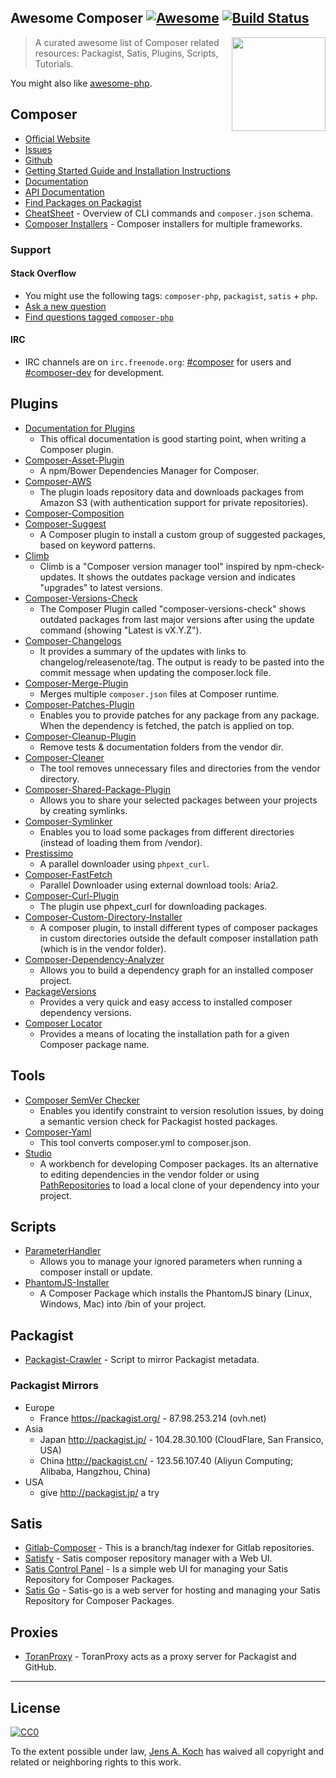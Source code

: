 ## Awesome Composer [![Awesome](https://cdn.rawgit.com/sindresorhus/awesome/d7305f38d29fed78fa85652e3a63e154dd8e8829/media/badge.svg)](https://github.com/sindresorhus/awesome) [![Build Status](https://api.travis-ci.org/jakoch/awesome-composer.svg?branch=master)](https://travis-ci.org/jakoch/awesome-composer)

[<img src="https://raw.githubusercontent.com/jakoch/awesome-composer/master/logo-composer-transparent.png" align="right" width="150">](https://getcomposer.org/)

> A curated awesome list of Composer related resources: Packagist, Satis, Plugins, Scripts, Tutorials.

You might also like [awesome-php](https://github.com/ziadoz/awesome-php).

## Composer

- [Official Website](https://getcomposer.org/)
- [Issues](https://github.com/composer/composer/issues)
- [Github](https://github.com/composer/composer)
- [Getting Started Guide and Installation Instructions](https://getcomposer.org/doc/00-intro.md)
- [Documentation](https://getcomposer.org/doc/)
- [API Documentation](https://getcomposer.org/apidoc/master/index.html)
- [Find Packages on Packagist](https://packagist.org/)
- [CheatSheet](http://composer.json.jolicode.com/) - Overview of CLI commands and `composer.json` schema.
- [Composer Installers](https://github.com/composer/installers) - Composer installers for multiple frameworks.

### Support

#### Stack Overflow

- You might use the following tags: `composer-php`, `packagist`, `satis` + `php`.
- [Ask a new question](http://stackoverflow.com/questions/ask?tags=composer-php+php)
- [Find questions tagged `composer-php`](http://stackoverflow.com/questions/tagged/composer-php)

#### IRC

- IRC channels are on `irc.freenode.org`: [#composer](https://webchat.freenode.net/?channels=composer) for users and [#composer-dev](https://webchat.freenode.net/?channels=composer-dev) for development.

## Plugins

- [Documentation for Plugins](https://getcomposer.org/doc/articles/plugins.md)
  - This offical documentation is good starting point, when writing a Composer plugin.
- [Composer-Asset-Plugin](https://github.com/francoispluchino/composer-asset-plugin)
  - A npm/Bower Dependencies Manager for Composer.
- [Composer-AWS](https://github.com/naderman/composer-aws)
  - The plugin loads repository data and downloads packages from Amazon S3 (with authentication support for private repositories).
- [Composer-Composition](https://github.com/bamarni/composition)
- [Composer-Suggest](https://github.com/nfreear/composer-suggest)
  - A Composer plugin to install a custom group of suggested packages, based on keyword patterns.
- [Climb](https://github.com/deprecat/climb)
  -  Climb is a "Composer version manager tool" inspired by npm-check-updates. It shows the outdates package version and indicates "upgrades" to latest versions.
- [Composer-Versions-Check](https://github.com/Soullivaneuh/composer-versions-check)
  - The Composer Plugin called "composer-versions-check" shows outdated packages from last major versions after using the update command (showing "Latest is vX.Y.Z").
- [Composer-Changelogs](https://github.com/pyrech/composer-changelogs)
  - It provides a summary of the updates with links to changelog/releasenote/tag. The output is ready to be pasted into the commit message when updating the composer.lock file.
- [Composer-Merge-Plugin](https://github.com/wikimedia/composer-merge-plugin)
  - Merges multiple `composer.json` files at Composer runtime.
- [Composer-Patches-Plugin](https://github.com/netresearch/composer-patches-plugin)
  - Enables you to provide patches for any package from any package. When the dependency is fetched, the patch is applied on top.
- [Composer-Cleanup-Plugin](https://github.com/barryvdh/composer-cleanup-plugin)
  - Remove tests & documentation folders from the vendor dir.
- [Composer-Cleaner](https://github.com/dg/composer-cleaner)
  - The tool removes unnecessary files and directories from the vendor directory.
- [Composer-Shared-Package-Plugin](https://github.com/Letudiant/composer-shared-package-plugin)
  - Allows you to share your selected packages between your projects by creating symlinks.
- [Composer-Symlinker](https://github.com/dg/composer-symlinker)
  - Enables you to load some packages from different directories (instead of loading them from /vendor).
- [Prestissimo](https://github.com/hirak/prestissimo)
  - A parallel downloader using `phpext_curl`.
- [Composer-FastFetch](https://github.com/jakoch/composer-fastfetch)
  - Parallel Downloader using external download tools: Aria2.
- [Composer-Curl-Plugin](https://github.com/ngyuki/composer-curl-plugin)
  - The plugin use phpext_curl for downloading packages.
- [Composer-Custom-Directory-Installer](https://github.com/mnsami/composer-custom-directory-installer)
  - A composer plugin, to install different types of composer packages in custom directories outside the default composer installation path (which is in the vendor folder).
- [Composer-Dependency-Analyzer](https://packagist.org/packages/jms/composer-deps-analyzer)
  - Allows you to build a dependency graph for an installed composer project.
- [PackageVersions](https://github.com/Ocramius/PackageVersions)
  - Provides a very quick and easy access to installed composer dependency versions.
- [Composer Locator](https://github.com/mindplay-dk/composer-locator)
  - Provides a means of locating the installation path for a given Composer package name.  

## Tools

- [Composer SemVer Checker](https://semver.mwl.be)
  - Enables you identify constraint to version resolution issues, by doing a semantic version check for Packagist hosted packages.
- [Composer-Yaml](https://github.com/igorw/composer-yaml)
  - This tool converts composer.yml to composer.json.
- [Studio](https://github.com/franzliedke/studio)
  - A workbench for developing Composer packages. Its an alternative to editing dependencies in the vendor folder or using [PathRepositories](https://getcomposer.org/doc/05-repositories.md#path) to load a local clone of your dependency into your project.

## Scripts

- [ParameterHandler](https://github.com/Incenteev/ParameterHandler)
  - Allows you to manage your ignored parameters when running a composer install or update.
- [PhantomJS-Installer](https://github.com/jakoch/phantomjs-installer)
  - A Composer Package which installs the PhantomJS binary (Linux, Windows, Mac) into /bin of your project.

## Packagist

- [Packagist-Crawler](https://github.com/hirak/packagist-crawler) - Script to mirror Packagist metadata.

### Packagist Mirrors

- Europe
  - France https://packagist.org/ - 87.98.253.214 (ovh.net)
- Asia
  - Japan http://packagist.jp/ - 104.28.30.100 (CloudFlare, San Fransico, USA)
  - China http://packagist.cn/ - 123.56.107.40 (Aliyun Computing; Alibaba, Hangzhou, China)
- USA
  - give http://packagist.jp/ a try

## Satis

- [Gitlab-Composer](https://github.com/wemakecustom/gitlab-composer) - This is a branch/tag indexer for Gitlab repositories.
- [Satisfy](https://github.com/ludofleury/satisfy) - Satis composer repository manager with a Web UI.
- [Satis Control Panel](https://github.com/realshadow/satis-control-panel) - Is a simple web UI for managing your Satis Repository for Composer Packages.
- [Satis Go](https://github.com/benschw/satis-go) - Satis-go is a web server for hosting and managing your Satis Repository for Composer Packages.

## Proxies

- [ToranProxy](https://toranproxy.com/) - ToranProxy acts as a proxy server for Packagist and GitHub.

---

## License

[![CC0](https://licensebuttons.net/p/zero/1.0/88x31.png)](https://creativecommons.org/publicdomain/zero/1.0/)

To the extent possible under law, [Jens A. Koch](https://github.com/jakoch) has waived all copyright and related or neighboring rights to this work.

